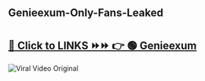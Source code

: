 
 ## Genieexum-Only-Fans-Leaked

# <h2><a href="https://clipsfans.com/Genieexum&ref=git">🔗 Click to LINKS ⏩⏩ 👉 🟢 Genieexum </a></h2>

<a href="https://clipsfans.com/Genieexum&ref=git" rel="nofollow" data-target="animated-image.originalLink"><img src="https://i.ibb.co.com/xMMVF88/686577567.gif" alt="Viral Video Original" style="max-width: 100%; display: inline-block;" data-target="animated-image.originalImage"></a>
